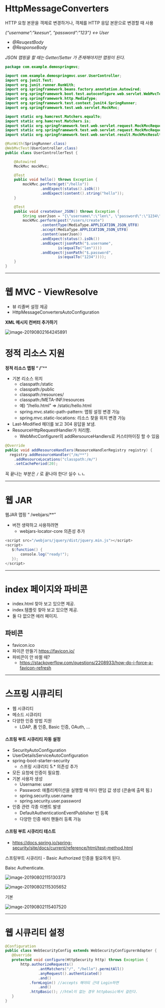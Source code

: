 # HttpMessageConverters

HTTP 요청 본문을 객체로 변경하거나, 객체를 HTTP 응답 본문으로 변경할 때 사용

 *{“username”:”keesun”, “password”:”123”} <-> User*

- *@ReuqestBody*
- *@ResponseBody*



 *JSON 맵핑을 할 때는 Getter/Setter 가 존재해야지만 맵핑이 된다.*

```java
package com.example.demospringmvc;

import com.example.demospringmvc.user.UserController;
import org.junit.Test;
import org.junit.runner.RunWith;
import org.springframework.beans.factory.annotation.Autowired;
import org.springframework.boot.test.autoconfigure.web.servlet.WebMvcTest;
import org.springframework.http.MediaType;
import org.springframework.test.context.junit4.SpringRunner;
import org.springframework.test.web.servlet.MockMvc;

import static org.hamcrest.Matchers.equalTo;
import static org.hamcrest.Matchers.is;
import static org.springframework.test.web.servlet.request.MockMvcRequestBuilders.get;
import static org.springframework.test.web.servlet.request.MockMvcRequestBuilders.post;
import static org.springframework.test.web.servlet.result.MockMvcResultMatchers.*;

@RunWith(SpringRunner.class)
@WebMvcTest(UserController.class)
public class UserControllerTest {

    @Autowired
    MockMvc mockMvc;

    @Test
    public void hello() throws Exception {
        mockMvc.perform(get("/hello"))
                .andExpect(status().isOk())
                .andExpect(content().string("hello"));
    }

    @Test
    public void createUser_JSON() throws Exception {
        String userJson = "{\"username\":\"len\", \"password\":\"1234\"}";
        mockMvc.perform(post("/users/create")
                .contentType(MediaType.APPLICATION_JSON_UTF8)
                .accept(MediaType.APPLICATION_JSON_UTF8)
                .content(userJson))
                .andExpect(status().isOk())
                .andExpect(jsonPath("$.username",
                        is(equalTo("len"))))
                .andExpect(jsonPath("$.password",
                        is(equalTo("1234"))));
    }
}
```

---

# 웹 MVC - ViewResolve

- 뷰 리졸버 설정 제공
- HttpMessageConvertersAutoConfiguration

**XML 메시지 컨버터 추가하기**



![image-20190802164245891](http://ww1.sinaimg.cn/large/006tNc79gy1g5ldms6aotj30pr0gpdiw.jpg)



# 정적 리소스 지원

**정적 리소스 맵핑 “ /**”**

- 기본 리소스 위치
  - classpath:/static
  - classpath:/public
  - classpath:/resources/
  - classpath:/META-INF/resources
  - 예) “/hello.html” => /static/hello.html
  - spring.mvc.static-path-pattern: 맵핑 설정 변경 가능
  - spring.mvc.static-locations: 리소스 찾을 위치 변경 가능
- Last-Modified 헤더를 보고 304 응답을 보냄.
- ResourceHttpRequestHandler가 처리함.
  - WebMvcConfigurer의 addRersourceHandlers로 커스터마이징 할 수 있음

```java
@Override
public void addResourceHandlers(ResourceHandlerRegistry registry) {
  registry.addResourceHandler("/m/**")
    .addResourceLocations("classpath:/m/")
    .setCachePeriod(20);
```

꼭 끝나는 부분은 `/` 로 끝나야 한다! 실수 ㄴㄴ

---

# 웹 JAR

웹JAR 맵핑 “ /webjars/**”

- 버전 생략하고 사용하려면
  - webjars-locator-core 의존성 추가

```java
<script src="/webjars/jquery/dist/jquery.min.js"></script>
<script>
   $(function() {
       console.log("ready!");
   });
</script>
```



---

# index 페이지와 파비콘

- index.html 찾아 보고 있으면 제공.
- index.템플릿 찾아 보고 있으면 제공.
- 둘 다 없으면 에러 페이지.



## 파비콘

- favicon.ico
- 파이콘 만들기 https://favicon.io/
- 파비콘이 안 바뀔 때?
  - https://stackoverflow.com/questions/2208933/how-do-i-force-a-favicon-refresh

---



# 스프링 시큐리티

- 웹 시큐리티
- 메소드 시큐리티
- 다양한 인증 방법 지원
  - LDAP, 폼 인증, Basic 인증, OAuth, ...

#### 스프링 부트 시큐리티 자동 설정

- SecurityAutoConfiguration
- UserDetailsServiceAutoConfiguration
- spring-boot-starter-security
  - 스프링 시큐리티 5.* 의존성 추가
- 모든 요청에 인증이 필요함.
- 기본 사용자 생성
  - Username: user
  - Password: 애플리케이션을 실행할 때 마다 랜덤 값 생성 (콘솔에 출력 됨.)
  - spring.security.user.name
  - spring.security.user.password
- 인증 관련 각종 이벤트 발생
  - DefaultAuthenticationEventPublisher 빈 등록
  - 다양한 인증 에러 핸들러 등록 가능

#### 스프링 부트 시큐리티 테스트

- https://docs.spring.io/spring-security/site/docs/current/reference/html/test-method.html



스프링부트 시큐리티 - Basic Authorized 인증을 필요하게 된다.

Baisc Authenticate.

![image-20190802115130373](http://ww3.sinaimg.cn/large/006tNc79gy1g5l57r9d5zj30n30iptca.jpg)



![image-20190802115305652](http://ww3.sinaimg.cn/large/006tNc79gy1g5l59d7h3xj30me0ftgnp.jpg)



기본

![image-20190802115407520](http://ww3.sinaimg.cn/large/006tNc79gy1g5l5afblwbj30l3096my9.jpg)

---

# 웹 시큐리티 설정

```java
@Configuration
public class WebSecurityConfig extends WebSecurityConfigurerAdapter {
   @Override
   protected void configure(HttpSecurity http) throws Exception {
       http.authorizeRequests()
               .antMatchers("/", "/hello").permitAll()
               .anyRequest().authenticated()
               .and()
           .formLogin() //accepts 해야되 근데 Login하면 
               .and()
           .httpBasic(); //html이 없는 경우 httpbasic에서 걸린다.
   }
}
```

